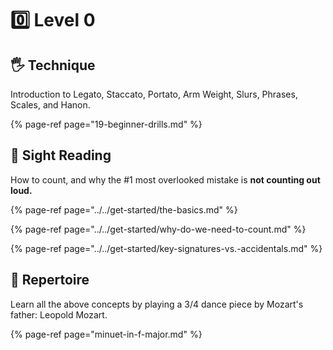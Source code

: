 # 0️⃣ Level 0

## 🖐 Technique

Introduction to Legato, Staccato, Portato, Arm Weight, Slurs, Phrases, Scales, and Hanon.

{% page-ref page="19-beginner-drills.md" %}

## 🎼 Sight Reading

How to count, and why the \#1 most overlooked mistake is **not counting out loud.** 

{% page-ref page="../../get-started/the-basics.md" %}

{% page-ref page="../../get-started/why-do-we-need-to-count.md" %}

{% page-ref page="../../get-started/key-signatures-vs.-accidentals.md" %}



## 🎹 Repertoire

Learn all the above concepts by playing a 3/4 dance piece by Mozart's father: Leopold Mozart.

{% page-ref page="minuet-in-f-major.md" %}











 

